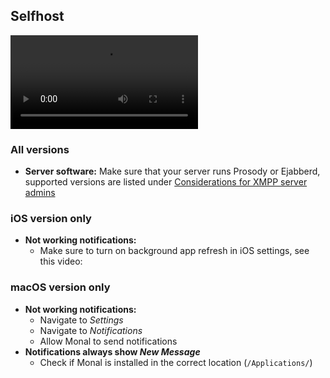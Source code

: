## Selfhost
<video src="https://github.com/monal-im/Monal/assets/6234248/d181846f-c1ef-4c82-a5a3-d3fcc2702644" type="video/mp4" controls="controls" style="max-width: 730px;"></video>

### All versions

- **Server software:** Make sure that your server runs Prosody or Ejabberd, supported versions are listed under [Considerations for XMPP server admins](https://github.com/monal-im/Monal/wiki/Considerations-for-XMPP-server-admins)

### iOS version only

- **Not working notifications:**
  - Make sure to turn on background app refresh in iOS settings, see this video:

### macOS version only

- **Not working notifications:**
  - Navigate to _Settings_ 
  - Navigate to _Notifications_
  - Allow Monal to send notifications
- **Notifications always show _New Message_**
  - Check if Monal is installed in the correct location (`/Applications/`)
